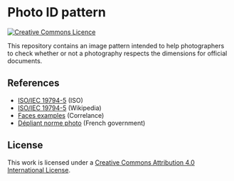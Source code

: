 Photo ID pattern
================

[![Creative Commons Licence](https://i.creativecommons.org/l/by/4.0/88x31.png)](http://creativecommons.org/licenses/by/4.0/")


This repository contains an image pattern intended to help photographers to check whether or not a photography respects the dimensions for official documents.


References
----------

- [ISO/IEC 19794-5](http://www.iso.org/iso/catalogue_detail.htm?csnumber=50867) (ISO)
- [ISO/IEC 19794-5](https://en.wikipedia.org/wiki/ISO/IEC_19794-5) (Wikipedia)
- [Faces examples](http://www.correlance.com/cms/en/iso19794-5) (Correlance)
- [Dépliant norme photo](http://www.diplomatie.gouv.fr/fr/IMG/pdf/depliant_norme_photo-2.pdf) (French government)

License
-------

This work is licensed under a [Creative Commons Attribution 4.0 International License](http://creativecommons.org/licenses/by/4.0/).
